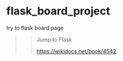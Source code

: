 # flask_board_project
try to flask board page

>> Jump to Flask
>> 
>> https://wikidocs.net/book/4542
